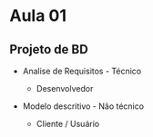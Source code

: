 # Aula 01

## Projeto de BD

- Analise de Requisitos - Técnico
    * Desenvolvedor 

- Modelo descritivo - Não técnico 
    * Cliente / Usuário

